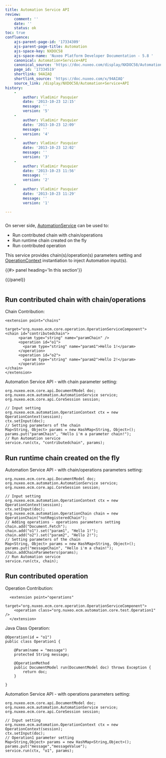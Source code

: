 ```yaml
---
title: Automation Service API
review:
    comment: ''
    date: ''
    status: ok
toc: true
confluence:
    ajs-parent-page-id: '17334309'
    ajs-parent-page-title: Automation
    ajs-space-key: NXDOC58
    ajs-space-name: 'Nuxeo Platform Developer Documentation - 5.8 '
    canonical: Automation+Service+API
    canonical_source: 'https://doc.nuxeo.com/display/NXDOC58/Automation+Service+API'
    page_id: '17334519'
    shortlink: 94AIAQ
    shortlink_source: 'https://doc.nuxeo.com/x/94AIAQ'
    source_link: /display/NXDOC58/Automation+Service+API
history:
    - 
        author: Vladimir Pasquier
        date: '2013-10-23 12:15'
        message: ''
        version: '5'
    - 
        author: Vladimir Pasquier
        date: '2013-10-23 12:09'
        message: ''
        version: '4'
    - 
        author: Vladimir Pasquier
        date: '2013-10-23 12:02'
        message: ''
        version: '3'
    - 
        author: Vladimir Pasquier
        date: '2013-10-23 11:56'
        message: ''
        version: '2'
    - 
        author: Vladimir Pasquier
        date: '2013-10-23 11:29'
        message: ''
        version: '1'

---
```

<div class="row"><div class="column medium-8">

On server side, [AutomationService](http://community.nuxeo.com/api/nuxeo/5.8/javadoc/org/nuxeo/ecm/automation/AutomationService.html) can be used to:

*   Run contributed chain with chain/operations
*   Run runtime chain created on the fly
*   Run contributed operation

This service provides chain(s)/operation(s) parameters setting and [OperationContext](http://community.nuxeo.com/api/nuxeo/5.8/javadoc/org/nuxeo/ecm/automation/OperationContext.html) instantiation to inject Automation input(s).

</div><div class="column medium-4">{{#> panel heading='In this section'}}

{{/panel}}</div></div>

## Run contributed chain with chain/operations

Chain Contribution:

```
<extension point="chains"
             target="org.nuxeo.ecm.core.operation.OperationServiceComponent">
<chain id="contributedchain">
      <param type="string" name="paramChain" />
      <operation id="o1">
        <param type="string" name="param1">Hello 1!</param>
      </operation>
      <operation id="o2">
        <param type="string" name="param2">Hello 2!</param>
      </operation>
</chain>
</extension>
```

Automation Service API - with chain parameter setting:

```
org.nuxeo.ecm.core.api.DocumentModel doc;
org.nuxeo.ecm.automation.AutomationService service;
org.nuxeo.ecm.core.api.CoreSession session;

// Input setting
org.nuxeo.ecm.automation.OperationContext ctx = new OperationContext(session);
ctx.setInput(doc);
// Setting parameters of the chain
Map<String, Object> params = new HashMap<String, Object>();
params.put("paramChain", "Hello i'm a parameter chain!");
// Run Automation service
service.run(ctx, "contributedchain", params);
```

## Run runtime chain created on the fly

Automation Service API - with chain/operations parameters setting:

```
org.nuxeo.ecm.core.api.DocumentModel doc;
org.nuxeo.ecm.automation.AutomationService service;
org.nuxeo.ecm.core.api.CoreSession session;

// Input setting
org.nuxeo.ecm.automation.OperationContext ctx = new OperationContext(session); 
ctx.setInput(doc);
org.nuxeo.ecm.automation.OperationChain chain = new OperationChain("notRegisteredChain"); 
// Adding operations - operations parameters setting
chain.add("Document.Fetch"); 
chain.add("o1").set("param1", "Hello 1!"); 
chain.add("o2").set("param2", "Hello 2!"); 
// Setting parameters of the chain 
Map<String, Object> params = new HashMap<String, Object>(); 
params.put("messageChain", "Hello i'm a chain!"); 
chain.addChainParameters(params);
// Run Automation service
service.run(ctx, chain);
```

## Run contributed operation

Operation Contribution:

```
  <extension point="operations"
             target="org.nuxeo.ecm.core.operation.OperationServiceComponent">
    <operation class="org.nuxeo.ecm.automation.core.test.Operation1" />
  </extension>
```

Java Class Operation:

```
@Operation(id = "o1")
public class Operation1 {

    @Param(name = "message")
    protected String message;

    @OperationMethod
    public DocumentModel run(DocumentModel doc) throws Exception {
        return doc;
    }

}
```

Automation Service API - with operations parameters setting:

```
org.nuxeo.ecm.core.api.DocumentModel doc;
org.nuxeo.ecm.automation.AutomationService service;
org.nuxeo.ecm.core.api.CoreSession session;

// Input setting
org.nuxeo.ecm.automation.OperationContext ctx = new OperationContext(session); 
ctx.setInput(doc);
// Operation1 parameter setting
Map<String,Object> params = new HashMap<String,Object>(); 
params.put("message","messageValue"); 
service.run(ctx, "o1", params);
```